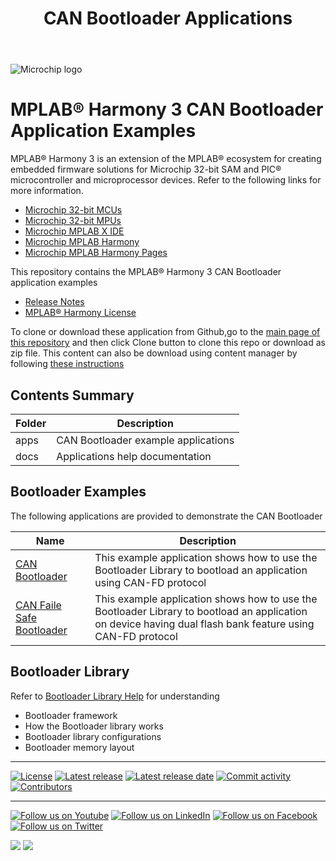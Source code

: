 ﻿---
title: CAN Bootloader Applications
has_children: true
has_toc: false
nav_order: 1
---

![Microchip logo](https://raw.githubusercontent.com/wiki/Microchip-MPLAB-Harmony/Microchip-MPLAB-Harmony.github.io/images/microchip_logo.png)

# MPLAB® Harmony 3 CAN Bootloader Application Examples

MPLAB® Harmony 3 is an extension of the MPLAB® ecosystem for creating
embedded firmware solutions for Microchip 32-bit SAM and PIC® microcontroller
and microprocessor devices. Refer to the following links for more information.

- [Microchip 32-bit MCUs](https://www.microchip.com/design-centers/32-bit)
- [Microchip 32-bit MPUs](https://www.microchip.com/design-centers/32-bit-mpus)
- [Microchip MPLAB X IDE](https://www.microchip.com/mplab/mplab-x-ide)
- [Microchip MPLAB Harmony](https://www.microchip.com/mplab/mplab-harmony)
- [Microchip MPLAB Harmony Pages](https://microchip-mplab-harmony.github.io/)

This repository contains the MPLAB® Harmony 3 CAN Bootloader application examples

- [Release Notes](release_notes.md)
- [MPLAB® Harmony License](mplab_harmony_license.md)

To clone or download these application from Github,go to the [main page of this repository](https://github.com/Microchip-MPLAB-Harmony/bootloader_apps_can) and then click Clone button to clone this repo or download as zip file. This content can also be download using content manager by following [these instructions](https://github.com/Microchip-MPLAB-Harmony/contentmanager/wiki)

## Contents Summary

| Folder     | Description                                  |
| ---        | ---                                          |
| apps       | CAN Bootloader example applications     |
| docs       | Applications help documentation              |


## Bootloader Examples

The following applications are provided to demonstrate the CAN Bootloader

| Name                                                                   | Description                                                      |
| ---------                                                              | -----------                                                      |
| [CAN Bootloader](apps/can_bootloader/readme.md)                        | This example application shows how to use the Bootloader Library to bootload an application using CAN-FD protocol |
| [CAN Faile Safe Bootloader](apps/can_fail_safe_bootloader/readme.md)   | This example application shows how to use the Bootloader Library to bootload an application on device having dual flash bank feature using CAN-FD protocol  |

## Bootloader Library

Refer to [Bootloader Library Help](https://microchip-mplab-harmony.github.io/bootloader) for understanding
- Bootloader framework
- How the Bootloader library works
- Bootloader library configurations
- Bootloader memory layout

____

[![License](https://img.shields.io/badge/license-Harmony%20license-orange.svg)](https://github.com/Microchip-MPLAB-Harmony/bootloader_apps_can/blob/master/mplab_harmony_license.md)
[![Latest release](https://img.shields.io/github/release/Microchip-MPLAB-Harmony/bootloader_apps_can.svg)](https://github.com/Microchip-MPLAB-Harmony/bootloader_apps_can/releases/latest)
[![Latest release date](https://img.shields.io/github/release-date/Microchip-MPLAB-Harmony/bootloader_apps_can.svg)](https://github.com/Microchip-MPLAB-Harmony/bootloader_apps_can/releases/latest)
[![Commit activity](https://img.shields.io/github/commit-activity/y/Microchip-MPLAB-Harmony/bootloader_apps_can.svg)](https://github.com/Microchip-MPLAB-Harmony/bootloader_apps_can/graphs/commit-activity)
[![Contributors](https://img.shields.io/github/contributors-anon/Microchip-MPLAB-Harmony/bootloader_apps_can.svg)]()

____

[![Follow us on Youtube](https://img.shields.io/badge/Youtube-Follow%20us%20on%20Youtube-red.svg)](https://www.youtube.com/user/MicrochipTechnology)
[![Follow us on LinkedIn](https://img.shields.io/badge/LinkedIn-Follow%20us%20on%20LinkedIn-blue.svg)](https://www.linkedin.com/company/microchip-technology)
[![Follow us on Facebook](https://img.shields.io/badge/Facebook-Follow%20us%20on%20Facebook-blue.svg)](https://www.facebook.com/microchiptechnology/)
[![Follow us on Twitter](https://img.shields.io/twitter/follow/MicrochipTech.svg?style=social)](https://twitter.com/MicrochipTech)

[![](https://img.shields.io/github/stars/Microchip-MPLAB-Harmony/bootloader_apps_can.svg?style=social)]()
[![](https://img.shields.io/github/watchers/Microchip-MPLAB-Harmony/bootloader_apps_can.svg?style=social)]()


